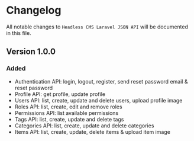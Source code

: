 # Changelog

All notable changes to `Headless CMS Laravel JSON API`  will be documented in this file.

## Version 1.0.0

### Added
- Authentication API: login, logout, register, send reset password email & reset password
- Profile API: get profile, update profile
- Users API: list, create, update and delete users, upload profile image
- Roles API: list, create, edit and remove roles
- Permissions API: list available permissions
- Tags API: list, create, update and delete tags
- Categories API: list, create, update and delete categories
- Items API: list, create, update, delete items & upload item image
